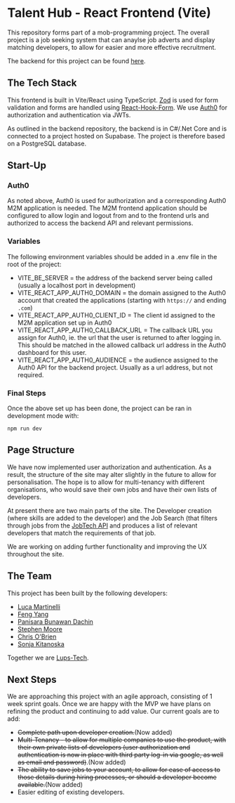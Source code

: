 # Talent Hub - React Frontend (Vite)

This repository forms part of a mob-programming project. The overall project is a job seeking system that can anaylse job adverts and display matching developers, to allow for easier and more effective recruitment.

The backend for this project can be found [here](https://github.com/lups-tech/talenthubBE).

## The Tech Stack
This frontend is built in Vite/React using TypeScript. [Zod](https://zod.dev/) is used for form validation and forms are handled using [React-Hook-Form](https://www.react-hook-form.com/). We use [Auth0](https://auth0.com/) for authorization and authentication via JWTs.

As outlined in the backend repository, the backend is in C#/.Net Core and is connected to a project hosted on Supabase. The project is therefore based on a PostgreSQL database.

## Start-Up

### Auth0
As noted above, Auth0 is used for authorization and a corresponding Auth0 M2M application is needed. The M2M frontend application should be configured to allow login and logout from and to the frontend urls and authorized to access the backend API and relevant permissions.

### Variables
The following environment variables should be added in a .env file in the root of the project:

- VITE_BE_SERVER = the address of the backend server being called (usually a localhost port in development)
- VITE_REACT_APP_AUTH0_DOMAIN = the domain assigned to the Auth0 account that created the applications (starting with ```https://``` and ending ```.com```)
- VITE_REACT_APP_AUTH0_CLIENT_ID = The client id assigned to the M2M application set up in Auth0
- VITE_REACT_APP_AUTH0_CALLBACK_URL = The callback URL you assign for Auth0, ie. the url that the user is returned to after logging in. This should be matched in the allowed callback url address in the Auth0 dashboard for this user.
- VITE_REACT_APP_AUTH0_AUDIENCE = the audience assigned to the Auth0 API for the backend project. Usually as a url address, but not required.

### Final Steps
Once the above set up has been done, the project can be ran in development mode with:

```npm run dev```

## Page Structure
We have now implemented user authorization and authentication. As a result, the structure of the site may alter slightly in the future to allow for personalisation. The hope is to allow for multi-tenancy with different organisations, who would save their own jobs and have their own lists of developers.

At present there are two main parts of the site. The Developer creation (where skills are added to the developer) and the Job Search (that filters through jobs from the [JobTech API](https://jobtechdev.se/sv) and produces a list of relevant developers that match the requirements of that job. 

We are working on adding further functionality and improving the UX throughout the site.

## The Team
This project has been built by the following developers:
- [Luca Martinelli](https://github.com/Luega)
- [Feng Yang](https://github.com/Finns841594)
- [Panisara Bunawan Dachin](https://github.com/panisara-bd)
- [Stephen Moore](https://github.com/SMooreSwe)
- [Chris O'Brien](https://www.linkedin.com/in/chris-o-brien-314791212/)
- [Sonja Kitanoska](https://www.linkedin.com/in/sonja-kitanoska-986ba8a8/)

Together we are [Lups-Tech](https://github.com/lups-tech).

## Next Steps
We are approaching this project with an agile approach, consisting of 1 week sprint goals. Once we are happy with the MVP we have plans on refining the product and continuing to add value. Our current goals are to add:

- ~~Complete path upon developer creation.~~(Now added)
- ~~Multi-Tenancy - to allow for multiple companies to use the product, with their own private lists of developers (user authorization and authentication is now in place with third party log-in via google, as well as email and password)~~.(Now added)
- ~~The ability to save jobs to your account, to allow for ease of access to those details during hiring processes, or should a developer become available.~~(Now added)
- Easier editing of existing developers.
